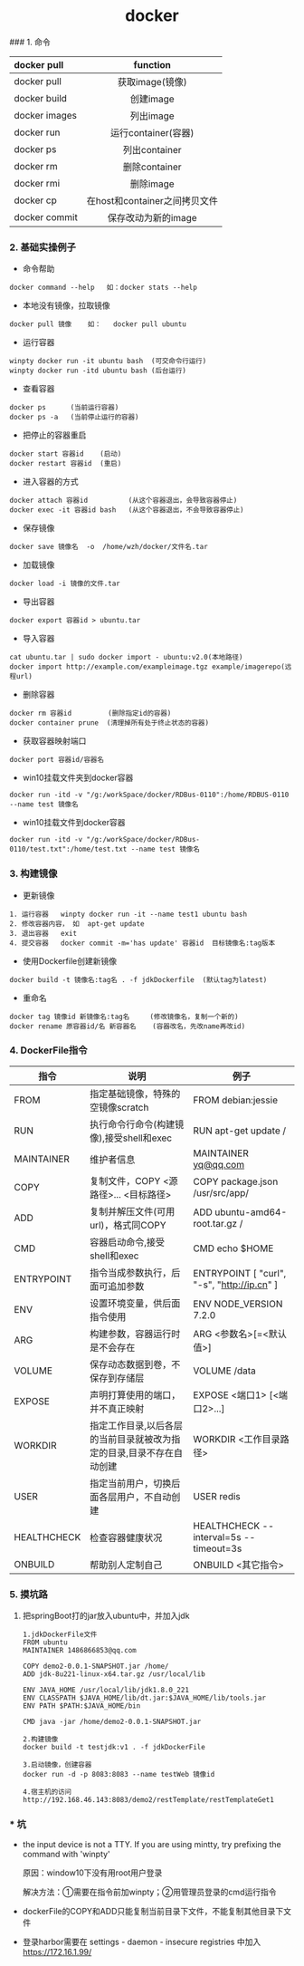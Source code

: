 <h1><center>docker</center></h1>
### 1.  命令

| docker pull   |           function            |
| :------------ | :---------------------------: |
| docker pull   |        获取image(镜像)        |
| docker build  |           创建image           |
| docker images |           列出image           |
| docker run    |      运行container(容器)      |
| docker ps     |         列出container         |
| docker rm     |         删除container         |
| docker rmi    |           删除image           |
| docker cp     | 在host和container之间拷贝文件 |
| docker commit |      保存改动为新的image      |

### 2. 基础实操例子

-  命令帮助

```
docker command --help   如：docker stats --help
```

- 本地没有镜像，拉取镜像

```
docker pull 镜像    如：   docker pull ubuntu
```

- 运行容器

```
winpty docker run -it ubuntu bash  (可交命令行运行)
winpty docker run -itd ubuntu bash (后台运行)
```

- 查看容器

```
docker ps      (当前运行容器)
docker ps -a   (当前停止运行的容器)
```

- 把停止的容器重启

```
docker start 容器id    (启动)
docker restart 容器id  (重启)
```

- 进入容器的方式

```
docker attach 容器id          (从这个容器退出，会导致容器停止)
docker exec -it 容器id bash   (从这个容器退出，不会导致容器停止)
```

- 保存镜像

```
docker save 镜像名  -o  /home/wzh/docker/文件名.tar
```

- 加载镜像

```
docker load -i 镜像的文件.tar  
```

- 导出容器

```
docker export 容器id > ubuntu.tar
```

- 导入容器

```
cat ubuntu.tar | sudo docker import - ubuntu:v2.0(本地路径)
docker import http://example.com/exampleimage.tgz example/imagerepo(远程url)
```

- 删除容器

```
docker rm 容器id	       (删除指定id的容器)
docker container prune  (清理掉所有处于终止状态的容器)
```

- 获取容器映射端口


```
docker port 容器id/容器名
```

- win10挂载文件夹到docker容器

```
docker run -itd -v "/g:/workSpace/docker/RDBus-0110":/home/RDBUS-0110 --name test 镜像名
```

- win10挂载文件到docker容器

```
docker run -itd -v "/g:/workSpace/docker/RDBus-0110/test.txt":/home/test.txt --name test 镜像名
```

### 3. 构建镜像

- 更新镜像

```
1. 运行容器   winpty docker run -it --name test1 ubuntu bash 
2. 修改容器内容， 如  apt-get update
3. 退出容器   exit
4. 提交容器   docker commit -m='has update' 容器id  目标镜像名:tag版本
```

- 使用Dockerfile创建新镜像

```
docker build -t 镜像名:tag名 . -f jdkDockerfile  (默认tag为latest)
```

- 重命名

```
docker tag 镜像id 新镜像名:tag名     (修改镜像名，复制一个新的)
docker rename 原容器id/名 新容器名    (容器改名，先改name再改id)
```

### 4. DockerFile指令

| 指令        | 说明                                                         | 例子                                        |
| ----------- | ------------------------------------------------------------ | ------------------------------------------- |
| FROM        | 指定基础镜像，特殊的空镜像scratch                            | FROM debian:jessie                          |
| RUN         | 执行命令行命令(构建镜像),接受shell和exec                     | RUN apt-get update /                        |
| MAINTAINER  | 维护者信息                                                   | MAINTAINER yq@qq.com                        |
| COPY        | 复制文件，COPY <源路径>... <目标路径>                        | COPY package.json /usr/src/app/             |
| ADD         | 复制并解压文件(可用url)，格式同COPY                          | ADD ubuntu-amd64-root.tar.gz /              |
| CMD         | 容器启动命令,接受shell和exec                                 | CMD echo $HOME                              |
| ENTRYPOINT  | 指令当成参数执行，后面可追加参数                             | ENTRYPOINT [ "curl", "-s", "http://ip.cn" ] |
| ENV         | 设置环境变量，供后面指令使用                                 | ENV NODE_VERSION 7.2.0                      |
| ARG         | 构建参数，容器运行时是不会存在                               | ARG <参数名>[=<默认值>]                     |
| VOLUME      | 保存动态数据到卷，不保存到存储层                             | VOLUME /data                                |
| EXPOSE      | 声明打算使用的端口，并不真正映射                             | EXPOSE <端口1> [<端口2>...]                 |
| WORKDIR     | 指定工作目录,以后各层的当前目录就被改为指定的目录,目录不存在自动创建 | WORKDIR <工作目录路径>                      |
| USER        | 指定当前用户，切换后面各层用户，不自动创建                   | USER redis                                  |
| HEALTHCHECK | 检查容器健康状况                                             | HEALTHCHECK --interval=5s --timeout=3s      |
| ONBUILD     | 帮助别人定制自己                                             | ONBUILD <其它指令>                          |

### 5. 摸坑路

1. 把springBoot打的jar放入ubuntu中，并加入jdk

   ```
   1.jdkDockerFile文件
   FROM ubuntu
   MAINTAINER 1486866853@qq.com
   
   COPY demo2-0.0.1-SNAPSHOT.jar /home/
   ADD jdk-8u221-linux-x64.tar.gz /usr/local/lib
   
   ENV JAVA_HOME /usr/local/lib/jdk1.8.0_221
   ENV CLASSPATH $JAVA_HOME/lib/dt.jar:$JAVA_HOME/lib/tools.jar
   ENV PATH $PATH:$JAVA_HOME/bin
   
   CMD java -jar /home/demo2-0.0.1-SNAPSHOT.jar
   
   2.构建镜像
   docker build -t testjdk:v1 . -f jdkDockerFile
   
   3.启动镜像，创建容器
   docker run -d -p 8083:8083 --name testWeb 镜像id
   
   4.宿主机的访问
   http://192.168.46.143:8083/demo2/restTemplate/restTemplateGet1
   ```

   

### * 坑

- the input device is not a TTY.  If you are using mintty, try prefixing the command with 'winpty'

  原因：window10下没有用root用户登录

  解决方法：①需要在指令前加winpty；②用管理员登录的cmd运行指令

- dockerFile的COPY和ADD只能复制当前目录下文件，不能复制其他目录下文件

- 登录harbor需要在 settings - daemon - insecure registries 中加入 https://172.16.1.99/ 